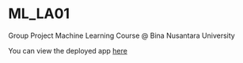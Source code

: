 # ML_LA01
Group Project Machine Learning Course @ Bina Nusantara University

You can view the deployed app [here](https://bit.ly/GoldPricePredictor)
